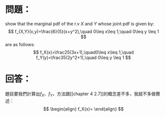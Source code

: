 # 問題：
show that the marginal pdf of the r.v $X$ and $Y$ whose joint pdf is given by:
$$
f_{X,Y}(x,y)=\frac{6}{5}(x+y^2),\quad 0\leq x\leq 1,\quad 0\leq y \leq 1
$$
are as follows:
$$
f_X(x)=\frac25(3x+1),\quad0\leq x\leq 1,\quad f_Y(y)=\frac35(2y^2+1),\quad 0\leq y \leq 1
$$
# 回答：
題目要我們計算出$f_X$、$f_Y$，方法跟[[chapter 4 2.7]]的概念差不多，我就不多做贅述：
$$
\begin{align}
f_X(x)=
\end{align}
$$